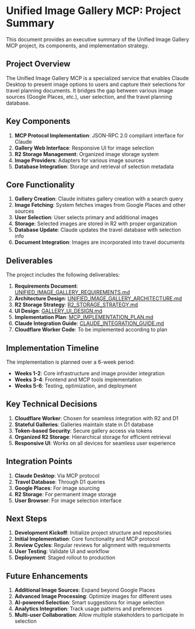 # Unified Image Gallery MCP: Project Summary

This document provides an executive summary of the Unified Image Gallery MCP project, its components, and implementation strategy.

## Project Overview

The Unified Image Gallery MCP is a specialized service that enables Claude Desktop to present image options to users and capture their selections for travel planning documents. It bridges the gap between various image sources (Google Places, etc.), user selection, and the travel planning database.

## Key Components

1. **MCP Protocol Implementation**: JSON-RPC 2.0 compliant interface for Claude
2. **Gallery Web Interface**: Responsive UI for image selection
3. **R2 Storage Management**: Organized image storage system
4. **Image Providers**: Adapters for various image sources
5. **Database Integration**: Storage and retrieval of selection metadata

## Core Functionality

1. **Gallery Creation**: Claude initiates gallery creation with a search query
2. **Image Fetching**: System fetches images from Google Places and other sources
3. **User Selection**: User selects primary and additional images
4. **Storage**: Selected images are stored in R2 with proper organization
5. **Database Update**: Claude updates the travel database with selection info
6. **Document Integration**: Images are incorporated into travel documents

## Deliverables

The project includes the following deliverables:

1. **Requirements Document**: [UNIFIED_IMAGE_GALLERY_REQUIREMENTS.md](./UNIFIED_IMAGE_GALLERY_REQUIREMENTS.md)
2. **Architecture Design**: [UNIFIED_IMAGE_GALLERY_ARCHITECTURE.md](./UNIFIED_IMAGE_GALLERY_ARCHITECTURE.md)
3. **R2 Storage Strategy**: [R2_STORAGE_STRATEGY.md](./R2_STORAGE_STRATEGY.md)
4. **UI Design**: [GALLERY_UI_DESIGN.md](./GALLERY_UI_DESIGN.md)
5. **Implementation Plan**: [MCP_IMPLEMENTATION_PLAN.md](./MCP_IMPLEMENTATION_PLAN.md)
6. **Claude Integration Guide**: [CLAUDE_INTEGRATION_GUIDE.md](./CLAUDE_INTEGRATION_GUIDE.md)
7. **Cloudflare Worker Code**: To be implemented according to plan

## Implementation Timeline

The implementation is planned over a 6-week period:
- **Weeks 1-2**: Core infrastructure and image provider integration
- **Weeks 3-4**: Frontend and MCP tools implementation
- **Weeks 5-6**: Testing, optimization, and deployment

## Key Technical Decisions

1. **Cloudflare Worker**: Chosen for seamless integration with R2 and D1
2. **Stateful Galleries**: Galleries maintain state in D1 database
3. **Token-based Security**: Secure gallery access via tokens
4. **Organized R2 Storage**: Hierarchical storage for efficient retrieval
5. **Responsive UI**: Works on all devices for seamless user experience

## Integration Points

1. **Claude Desktop**: Via MCP protocol
2. **Travel Database**: Through D1 queries
3. **Google Places**: For image sourcing
4. **R2 Storage**: For permanent image storage
5. **User Browser**: For image selection interface

## Next Steps

1. **Development Kickoff**: Initialize project structure and repositories
2. **Initial Implementation**: Core functionality and MCP protocol
3. **Review Cycles**: Regular reviews for alignment with requirements
4. **User Testing**: Validate UI and workflow
5. **Deployment**: Staged rollout to production

## Future Enhancements

1. **Additional Image Sources**: Expand beyond Google Places
2. **Advanced Image Processing**: Optimize images for different uses
3. **AI-powered Selection**: Smart suggestions for image selection
4. **Analytics Integration**: Track usage patterns and preferences
5. **Multi-user Collaboration**: Allow multiple stakeholders to participate in selection
